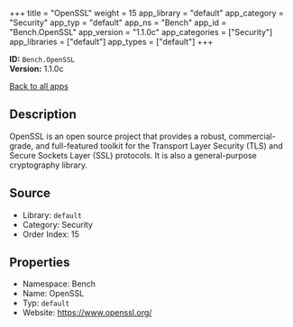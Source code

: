 ﻿+++
title = "OpenSSL"
weight = 15
app_library = "default"
app_category = "Security"
app_typ = "default"
app_ns = "Bench"
app_id = "Bench.OpenSSL"
app_version = "1.1.0c"
app_categories = ["Security"]
app_libraries = ["default"]
app_types = ["default"]
+++

**ID:** `Bench.OpenSSL`  
**Version:** 1.1.0c  
<!--more-->

[Back to all apps](/apps/)

## Description
OpenSSL is an open source project that provides a robust, commercial-grade, and full-featured toolkit for the Transport Layer Security (TLS) and Secure Sockets Layer (SSL) protocols.
It is also a general-purpose cryptography library.

## Source

* Library: `default`
* Category: Security
* Order Index: 15

## Properties

* Namespace: Bench
* Name: OpenSSL
* Typ: `default`
* Website: <https://www.openssl.org/>

